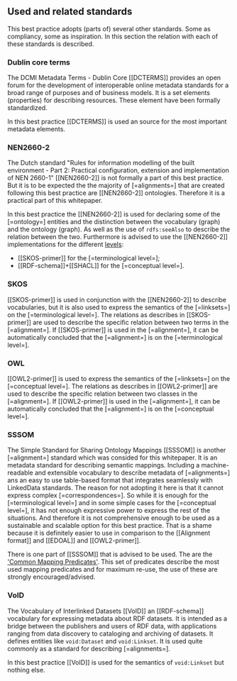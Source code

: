 ## Used and related standards

This best practice adopts (parts of) several other standards. Some as compliancy, some as inspiration. In this section the relation with each of these standards is described.

### Dublin core terms

The DCMI Metadata Terms - Dublin Core [[DCTERMS]] provides an open forum for the development of interoperable online metadata standards for a broad range of purposes and of business models. It is a set elements (properties) for describing resources. These element have been formally standardized.

In this best practice [[DCTERMS]] is used an source for the most important metadata elements.

### NEN2660-2

The Dutch standard "Rules for information modelling of the built environment - Part 2: Practical configuration, extension and implementation of NEN 2660-1" [[NEN2660-2]] is not formally a part of this best practice. But it is to be expected the the majority of [=alignments=] that are created following this best practice are [[NEN2660-2]] ontologies. Therefore it is a practical part of this whitepaper.

In this best practice the [[NEN2660-2]] is used for declaring some of the [=ontology=] entities and the distinction between the vocabulary (graph) and the ontology (graph). As well as the use of `rdfs:seeAlso` to describe the relation between the two. Furthermore is advised to use the [[NEN2660-2]] implementations for the different [levels](#alignment-levels):

- [[SKOS-primer]] for the [=terminological level=];
- [[RDF-schema]]+[[SHACL]] for the [=conceptual level=].

### SKOS

[[SKOS-primer]] is used in conjunction with the [[NEN2660-2]] to describe vocabularies, but it is also used to express the semantics of the [=linksets=] on the [=terminological level=]. The relations as describes in [[SKOS-primer]] are used to describe the specific relation between two terms in the [=alignment=]. If [[SKOS-primer]] is used in the [=alignment=], it can be automatically concluded that the [=alignment=] is on the [=terminological level=]. 

### OWL

[[OWL2-primer]] is used to express the semantics of the [=linksets=] on the [=conceptual level=]. The relations as describes in [[OWL2-primer]] are used to describe the specific relation between two classes in the [=alignment=]. If [[OWL2-primer]] is used in the [=alignment=], it can be automatically concluded that the [=alignment=] is on the [=conceptual level=]. 

### SSSOM

The Simple Standard for Sharing Ontology Mappings [[SSSOM]] is another [=alignment=] standard which was consided for this whitepaper. It is an metadata standard for describing semantic mappings. Including a machine-readable and extensible vocabulary to describe metadata of [=alignments=] ans an easy to use table-based format that integrates seamlessly with LinkedData standards. The reason for not adopting it here is that it cannot express complex [=correspondences=]. So while it is enough for the [=terminological level=] and in some simple cases for the [=conceptual level=], it has not enough expressive power to express the rest of the situations. And therefore it is not comprehensive enough to be used as a sustainable and scalable option for this best practice. That is a shame because it is definitely easier to use in comparison to the [[Alignment format]] and [[EDOAL]] and [[OWL2-primer]].

There is one part of [[SSSOM]] that is advised to be used. The are the ['Common Mapping Predicates'](https://mapping-commons.github.io/sssom/spec/#predicates). This set of predicates describe the most used mapping predicates and for maximum re-use, the use of these are strongly encouraged/advised.

### VoID

The Vocabulary of Interlinked Datasets [[VoID]] an [[RDF-schema]] vocabulary for expressing metadata about RDF datasets. It is intended as a bridge between the publishers and users of RDF data, with applications ranging from data discovery to cataloging and archiving of datasets. It defines entities like `void:Dataset` and `void:Linkset`. It is used quite commonly as a standard for describing [=alignments=].

In this best practice [[VoID]] is used for the semantics of `void:Linkset` but nothing else.
